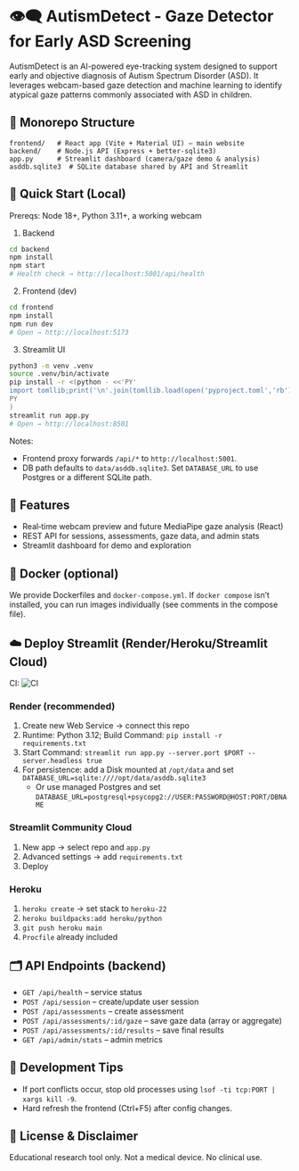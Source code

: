 # 👁️‍🗨️ AutismDetect - Gaze Detector for Early ASD Screening

AutismDetect is an AI-powered eye-tracking system designed to support early and objective diagnosis of Autism Spectrum Disorder (ASD). It leverages webcam-based gaze detection and machine learning to identify atypical gaze patterns commonly associated with ASD in children.

## 🧭 Monorepo Structure

```
frontend/   # React app (Vite + Material UI) – main website
backend/    # Node.js API (Express + better-sqlite3)
app.py      # Streamlit dashboard (camera/gaze demo & analysis)
asddb.sqlite3  # SQLite database shared by API and Streamlit
```

## 🚀 Quick Start (Local)

Prereqs: Node 18+, Python 3.11+, a working webcam

1) Backend
```bash
cd backend
npm install
npm start
# Health check → http://localhost:5001/api/health
```

2) Frontend (dev)
```bash
cd frontend
npm install
npm run dev
# Open → http://localhost:5173
```

3) Streamlit UI
```bash
python3 -m venv .venv
source .venv/bin/activate
pip install -r <(python - <<'PY'
import tomllib;print('\n'.join(tomllib.load(open('pyproject.toml','rb'))['project']['dependencies']))
PY
)
streamlit run app.py
# Open → http://localhost:8501
```

Notes:
- Frontend proxy forwards `/api/*` to `http://localhost:5001`.
- DB path defaults to `data/asddb.sqlite3`. Set `DATABASE_URL` to use Postgres or a different SQLite path.

## 🧩 Features
- Real‑time webcam preview and future MediaPipe gaze analysis (React)
- REST API for sessions, assessments, gaze data, and admin stats
- Streamlit dashboard for demo and exploration

## 🐳 Docker (optional)
We provide Dockerfiles and `docker-compose.yml`. If `docker compose` isn’t installed, you can run images individually (see comments in the compose file).

## ☁️ Deploy Streamlit (Render/Heroku/Streamlit Cloud)

CI: ![CI](https://github.com/saqibsiddiq/autism_detection/actions/workflows/ci.yml/badge.svg)

### Render (recommended)
1. Create new Web Service → connect this repo
2. Runtime: Python 3.12; Build Command: `pip install -r requirements.txt`
3. Start Command: `streamlit run app.py --server.port $PORT --server.headless true`
4. For persistence: add a Disk mounted at `/opt/data` and set `DATABASE_URL=sqlite:////opt/data/asddb.sqlite3`
   - Or use managed Postgres and set `DATABASE_URL=postgresql+psycopg2://USER:PASSWORD@HOST:PORT/DBNAME`

### Streamlit Community Cloud
1. New app → select repo and `app.py`
2. Advanced settings → add `requirements.txt`
3. Deploy

### Heroku
1. `heroku create` → set stack to `heroku-22`
2. `heroku buildpacks:add heroku/python`
3. `git push heroku main`
4. `Procfile` already included

## 🗂️ API Endpoints (backend)
- `GET /api/health` – service status
- `POST /api/session` – create/update user session
- `POST /api/assessments` – create assessment
- `POST /api/assessments/:id/gaze` – save gaze data (array or aggregate)
- `POST /api/assessments/:id/results` – save final results
- `GET /api/admin/stats` – admin metrics

## 🧪 Development Tips
- If port conflicts occur, stop old processes using `lsof -ti tcp:PORT | xargs kill -9`.
- Hard refresh the frontend (Ctrl+F5) after config changes.

## 📄 License & Disclaimer
Educational research tool only. Not a medical device. No clinical use.



